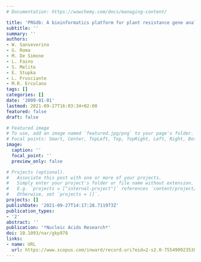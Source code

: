 ```yaml
---
# Documentation: https://wowchemy.com/docs/managing-content/

title: 'PRGdb: A bioinformatics platform for plant resistance gene analysis'
subtitle: ''
summary: ''
authors:
- W. Sanseverino
- G. Roma
- M. De Simone
- L. Faino
- S. Melito
- E. Stupka
- L. Frusciante
- M.R. Ercolano
tags: []
categories: []
date: '2009-01-01'
lastmod: 2021-09-27T16:03:34+02:00
featured: false
draft: false

# Featured image
# To use, add an image named `featured.jpg/png` to your page's folder.
# Focal points: Smart, Center, TopLeft, Top, TopRight, Left, Right, BottomLeft, Bottom, BottomRight.
image:
  caption: ''
  focal_point: ''
  preview_only: false

# Projects (optional).
#   Associate this post with one or more of your projects.
#   Simply enter your project's folder or file name without extension.
#   E.g. `projects = ["internal-project"]` references `content/project/deep-learning/index.md`.
#   Otherwise, set `projects = []`.
projects: []
publishDate: '2021-09-27T14:17:28.711973Z'
publication_types:
- '2'
abstract: ''
publication: '*Nucleic Acids Research*'
doi: 10.1093/nar/gkp978
links:
- name: URL
  url: https://www.scopus.com/inward/record.uri?eid=2-s2.0-75549092353&doi=10.1093%2fnar%2fgkp978&partnerID=40&md5=9c5a50932a4697f1d61e25c45cce0890
---
```

